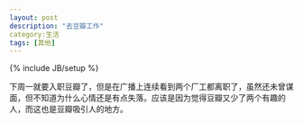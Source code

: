 ```yaml
---
layout: post
description: "去豆瓣工作"
category:生活 
tags: [其他]
---
```

{% include JB/setup %}

下周一就要入职豆瓣了，但是在广播上连续看到两个厂工都离职了，虽然还未曾谋面，但不知道为什么心情还是有点失落。应该是因为觉得豆瓣又少了两个有趣的人，而这也是豆瓣吸引人的地方。
